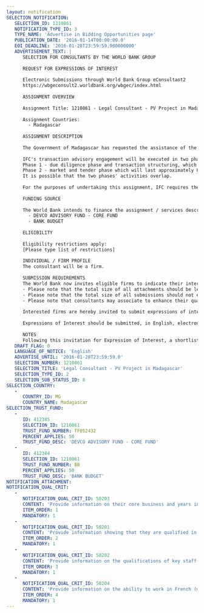 ```yaml
---
layout: notification
SELECTION_NOTIFICATION: 
   SELECTION_ID: 1210861
   NOTIFICATION_TYPE_ID: 3
   TYPE_NAME: 'Advertise in Bidding Opportunities page'
   PUBLICATION_DATE: '2016-01-14T00:00:00.0'
   EOI_DEADLINE: '2016-01-28T23:59:59.900000000'
   ADVERTISEMENT_TEXT: |
      SELECTION FOR CONSULTANTS BY THE WORLD BANK GROUP
      
      REQUEST FOR EXPRESSIONS OF INTEREST
      
      Electronic Submissions through World Bank Group eConsultant2
      https://wbgeconsult2.worldbank.org/wbgec/index.html
      
      ASSIGNMENT OVERVIEW
      
      Assignment Title: 1210861 - Legal Consultant - PV Project in Madagascar
      
      Assignment Countries:
        - Madagascar
      
      ASSIGNMENT DESCRIPTION
      
      The Government of Madagascar has requested the assistance of the International Finance Corporation (IFC) to act as lead advisor for the selection of independent private producers (IPPs) to develop a total capacity of 40 MW of solar power, across several sites. IFC will provide transaction advisory services for the structuring of the transaction and the selection of suitable private investors, through a competitive bidding process. 
      
      IFC's transaction advisory engagement will be executed in two phases, as follows:
      Phase 1 - due diligence phase and transaction structuring, which is expected to last approximately 4 months.
      Phase 2 - market and tender phase which will last approximately 8 months.
      It is possible that the two phases' activities overlap.
      
      For the purposes of undertaking this assignment, IFC requires the services of a qualified legal consultant to provide transactional advisory support during phases 1 and 2 of the project.
      
      FUNDING SOURCE
      
      The World Bank intends to finance the assignment / services described below under the following trust fund(s):
        - DEVCO ADVISORY FUND - CORE FUND
        - BANK BUDGET
      
      ELIGIBILITY
      
      Eligibility restrictions apply:
      [Please type list of restrictions]
      
      INDIVIDUAL / FIRM PROFILE
      The consultant will be a firm. 
      
      SUBMISSION REQUIREMENTS
      The World Bank now invites eligible firms to indicate their interest in providing the services.  Interested firms must provide information indicating that they are qualified to perform the services (brochures, description of similar assignments, experience in similar conditions, availability of appropriate skills among staff, etc. for firms; CV and cover letter for individuals).  
      - Please note that the total size of all attachments should be less than 5MB.  
      - Please note that the total size of all submissions should not exceed 30 pages, annexes included. If the submitted response exceeds 30 pages, IFC reserves the right to read only the first 30 pages.
      - Please note that consultants may associate to enhance their qualifications.
      
      Interested firms are hereby invited to submit expressions of interest.
      
      Expressions of Interest should be submitted, in English, electronically through World Bank Group eTendering (https://wbgeconsult2.worldbank.org/wbgec/index.html)
      
      NOTES
      Following this invitation for Expression of Interest, a shortlist of qualified firms will be formally invited to submit proposals.  Shortlisting and selection will be subject to the availability of funding.
   DRAFT_FLAG: 0
   LANGUAGE_OF_NOTICE: 'English'
   ADVERTISE_UNTIL: '2016-01-28T23:59:59.0'
   SELECTION_NUMBER: 1210861
   SELECTION_TITLE: 'Legal Consultant - PV Project in Madagascar'
   SELECTION_TYPE_ID: 2
   SELECTION_SUB_STATUS_ID: 8
SELECTION_COUNTRY: 
   - 
      COUNTRY_ID: MG
      COUNTRY_NAME: Madagascar
SELECTION_TRUST_FUND: 
   - 
      ID: 412385
      SELECTION_ID: 1210861
      TRUST_FUND_NUMBER: TF052432
      PERCENT_APPLIES: 50
      TRUST_FUND_DESC: 'DEVCO ADVISORY FUND - CORE FUND'
   - 
      ID: 412384
      SELECTION_ID: 1210861
      TRUST_FUND_NUMBER: BB
      PERCENT_APPLIES: 50
      TRUST_FUND_DESC: 'BANK BUDGET'
NOTIFICATION_ATTACHMENT: 
NOTIFICATION_QUAL_CRIT: 
   - 
      NOTIFICATION_QUAL_CRIT_ID: 50203
      CONTENT: 'Provide information on their core business and years in business.'
      ITEM_ORDER: 1
      MANDATORY: 1
   - 
      NOTIFICATION_QUAL_CRIT_ID: 50201
      CONTENT: 'Provide information showing that they are qualified in the field of the assignment: experience of firm in performing due diligence, PPA structuring, GSA drafting, etc. specific to greenfield renewable energy projects (esp. solar PV projects) in emerging markets (esp. Africa);'
      ITEM_ORDER: 2
      MANDATORY: 1
   - 
      NOTIFICATION_QUAL_CRIT_ID: 50202
      CONTENT: 'Provide information on the qualifications of key staff.'
      ITEM_ORDER: 3
      MANDATORY: 1
   - 
      NOTIFICATION_QUAL_CRIT_ID: 50204
      CONTENT: 'Provide information on the ability to work in French (mastery of written and verbal communication is mandatory).'
      ITEM_ORDER: 4
      MANDATORY: 1
---
```

